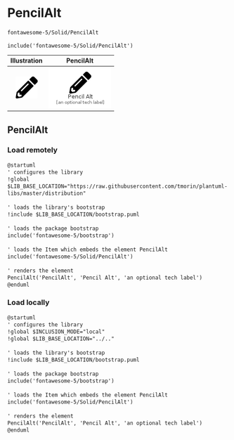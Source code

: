 # PencilAlt


```text
fontawesome-5/Solid/PencilAlt
```

```text
include('fontawesome-5/Solid/PencilAlt')
```



| Illustration | PencilAlt |
| :---: | :---: |
| ![illustration for Illustration](../../fontawesome-5/Solid/PencilAlt.png) | ![illustration for PencilAlt](../../fontawesome-5/Solid/PencilAlt.Local.png) |




## PencilAlt

### Load remotely
```plantuml
@startuml
' configures the library
!global $LIB_BASE_LOCATION="https://raw.githubusercontent.com/tmorin/plantuml-libs/master/distribution"

' loads the library's bootstrap
!include $LIB_BASE_LOCATION/bootstrap.puml

' loads the package bootstrap
include('fontawesome-5/bootstrap')

' loads the Item which embeds the element PencilAlt
include('fontawesome-5/Solid/PencilAlt')

' renders the element
PencilAlt('PencilAlt', 'Pencil Alt', 'an optional tech label')
@enduml
```

### Load locally
```plantuml
@startuml
' configures the library
!global $INCLUSION_MODE="local"
!global $LIB_BASE_LOCATION="../.."

' loads the library's bootstrap
!include $LIB_BASE_LOCATION/bootstrap.puml

' loads the package bootstrap
include('fontawesome-5/bootstrap')

' loads the Item which embeds the element PencilAlt
include('fontawesome-5/Solid/PencilAlt')

' renders the element
PencilAlt('PencilAlt', 'Pencil Alt', 'an optional tech label')
@enduml
```

